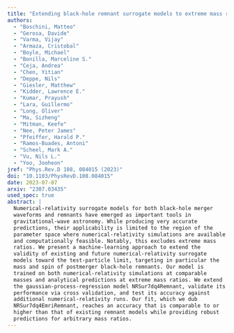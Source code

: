 ```yaml
---
title: "Extending black-hole remnant surrogate models to extreme mass ratios"
authors:
  - "Boschini, Matteo"
  - "Gerosa, Davide"
  - "Varma, Vijay"
  - "Armaza, Cristobal"
  - "Boyle, Michael"
  - "Bonilla, Marceline S."
  - "Ceja, Andrea"
  - "Chen, Yitian"
  - "Deppe, Nils"
  - "Giesler, Matthew"
  - "Kidder, Lawrence E."
  - "Kumar, Prayush"
  - "Lara, Guillermo"
  - "Long, Oliver"
  - "Ma, Sizheng"
  - "Mitman, Keefe"
  - "Nee, Peter James"
  - "Pfeiffer, Harald P."
  - "Ramos-Buades, Antoni"
  - "Scheel, Mark A."
  - "Vu, Nils L."
  - "Yoo, Jooheon"
jref: "Phys.Rev.D 108, 084015 (2023)"
doi: "10.1103/PhysRevD.108.084015"
date: 2023-07-07
arxiv: "2307.03435"
used_spec: true
abstract: |
  Numerical-relativity surrogate models for both black-hole merger
  waveforms and remnants have emerged as important tools in
  gravitational-wave astronomy. While producing very accurate
  predictions, their applicability is limited to the region of the
  parameter space where numerical-relativity simulations are available
  and computationally feasible. Notably, this excludes extreme mass
  ratios. We present a machine-learning approach to extend the
  validity of existing and future numerical-relativity surrogate
  models toward the test-particle limit, targeting in particular the
  mass and spin of postmerger black-hole remnants. Our model is
  trained on both numerical-relativity simulations at comparable
  masses and analytical predictions at extreme mass ratios. We extend
  the gaussian-process-regression model NRSur7dq4Remnant, validate its
  performance via cross validation, and test its accuracy against
  additional numerical-relativity runs. Our fit, which we dub
  NRSur7dq4EmriRemnant, reaches an accuracy that is comparable to or
  higher than that of existing remnant models while providing robust
  predictions for arbitrary mass ratios.
---
```

